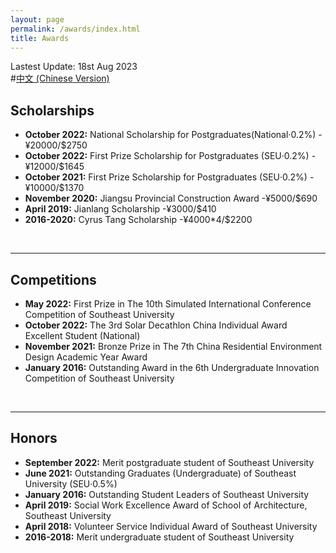 ```yaml
---
layout: page
permalink: /awards/index.html
title: Awards
---
```



Lastest Update: 18st Aug 2023&nbsp;  
#[中文 (Chinese Version)](https://caihanlin.com/file/publications-zh/)

## Scholarships

- **October 2022:**  National Scholarship for Postgraduates(National·0.2%)   - ¥20000/$2750
- **October 2022:**  First Prize Scholarship for Postgraduates (SEU·0.2%)    - ¥12000/$1645
- **October 2021:**  First Prize Scholarship for Postgraduates (SEU·0.2%)    - ¥10000/$1370
- **November 2020:** Jiangsu Provincial Construction Award                   -¥5000/$690
- **April 2019:**    Jianlang Scholarship                                    -¥3000/$410
- **2016-2020:**     Cyrus Tang Scholarship                                  -¥4000*4/$2200
<br>


---


## Competitions

- **May 2022:**      First Prize in The 10th Simulated International Conference Competition of Southeast University
- **October 2022:**  The 3rd Solar Decathlon China Individual Award Excellent Student (National)
- **November 2021:** Bronze Prize in The 7th China Residential Environment Design Academic Year Award
- **January 2016:**  Outstanding Award in the 6th Undergraduate Innovation Competition of Southeast University 
<br>


---


## Honors

- **September 2022:** Merit postgraduate student of Southeast University
- **June 2021:**  Outstanding Graduates (Undergraduate) of Southeast University (SEU·0.5%)
- **January 2016:** Outstanding Student Leaders of Southeast University
- **April 2019:** Social Work Excellence Award of School of Architecture, Southeast University
- **April 2018:** Volunteer Service Individual Award of Southeast University
- **2016-2018:** Merit undergraduate student of Southeast University





